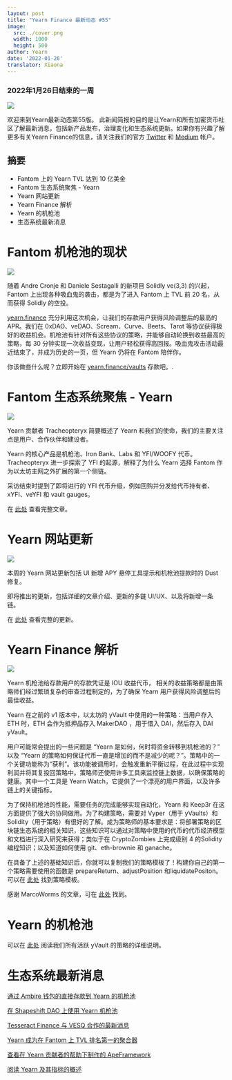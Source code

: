 ```yaml
---
layout: post
title: "Yearn Finance 最新动态 #55"
image:
  src: ./cover.png
  width: 1000
  height: 500
author: Yearn
date: '2022-01-26'
translator: Xiaona
---
```


### 2022年1月26日结束的一周

![](./cover.png?w=1000&h=500)

欢迎来到Yearn最新动态第55版。 此新闻简报的目的是让Yearn和所有加密货币社区了解最新消息，包括新产品发布，治理变化和生态系统更新。如果你有兴趣了解更多有关Yearn Finance的信息，请关注我们的官方 [Twitter](https://twitter.com/iearnfinance) 和 [Medium](https://medium.com/iearn) 帐户。

## 摘要

- Fantom 上的 Yearn TVL 达到 10 亿美金
- Fantom 生态系统聚焦 - Yearn
- Yearn 网站更新
- Yearn Finance 解析
- Yearn 的机枪池
- 生态系统最新消息

# Fantom 机枪池的现状

![](./image2.jpg?w=674&h=680)

随着 Andre Cronje 和 Daniele Sestagalli 的新项目 Solidly ve(3,3) 的兴起，Fantom 上出现各种吸血鬼的袭击，都是为了进入 Fantom 上 TVL 前 20 名，从而获得 Solidly 的空投。

[yearn.finance](https://yearn.finance/#/home) 充分利用这次机会，让我们的存款用户获得风险调整后的最高的 APR。我们在 0xDAO、veDAO、Scream、Curve、Beets、Tarot 等协议获得极好的收益机会。机枪池有针对所有这些协议的策略，并能够自动轮换到收益最高的策略，每 30 分钟实现一次收益变现，让用户轻松获得高回报。吸血鬼攻击活动最近结束了，并成为历史的一页，但 Yearn 仍将在 Fantom 陪伴你。

你该做些什么呢？立即开始在 [yearn.finance/vaults](https://yearn.finance/vaults) 存款吧。.

# Fantom 生态系统聚焦 - Yearn

![](./image3.jpg?w=1456&h=819)

Yearn 贡献者 Tracheopteryx 简要概述了 Yearn 和我们的使命，我们的主要关注点是用户、合作伙伴和建设者。

Yearn 的核心产品是机枪池、Iron Bank、Labs 和 YFI/WOOFY 代币。Tracheopteryx 进一步探索了 YFI 的起源，解释了为什么 Yearn 选择 Fantom 作为以太坊主网之外扩展的第一个侧链。

采访结束时提到了即将进行的 YFI 代币升级，例如回购并分发给代币持有者、xYFI、veYFI 和 vault gauges。

在 [此处](https://fantom.foundation/blog/fantom-ecosystem-spotlight-yearn/?__cf_chl_rt_tk=rdrT2KHoFbjTe1yyUOmIDA92AeTmrMPKtQW5yT18mwk-1643234302-0-gaNycGzNCH0) 查看完整文章。

# Yearn 网站更新

![](./image4.jpg?w=900&h=734)

本周的 Yearn 网站更新包括 UI 新增 APY 悬停工具提示和机枪池提款时的 Dust 修复。

即将推出的更新，包括详细的文章介绍、更新的多链 UI/UX、以及将新增一条链。

在 [此处](https://yearnweb.substack.com/p/yearn-web-engineering-update-7d7?r=2y79e&utm_campaign=post&utm_medium=web) 查看完整的更新。

# Yearn Finance 解析

![](./image5.jpg?w=1000&h=531)

Yearn 机枪池给存款用户的存款凭证是 IOU 收益代币， 相关的收益策略都是由策略师们经过繁琐复杂的审查过程制定的，为了确保 Yearn 用户获得风险调整后的最佳收益。

Yearn 在之前的 v1 版本中，以太坊的 yVault 中使用的一种策略：当用户存入 ETH 时，ETH 会作为抵押品存入 MakerDAO ，用于借入 DAI，然后存入 DAI yVault。

用户可能常会提出的一些问题是 “Yearn 是如何，何时将资金转移到机枪池的？” 以及 “Yearn 的策略如何保证代币一直是增加的而不是减少的呢？”。策略中的一个关键功能称为“获利”。该功能被调用时，会触发重新平衡过程，在此过程中实现利润并将其复投回策略中。策略师还使用许多工具来监控链上数据，以确保策略的健康。其中一个工具是 Yearn Watch，它提供了一个漂亮的用户界面，以及许多链上的关键指标。

为了保持机枪池的性能，需要任务的完成能够实现自动化，Yearn 和 Keep3r 在这方面提供了强大的协同做用。为了构建策略，需要对 Vyper（用于 yVaults）和 Solidity（用于策略）有很好的了解。成为策略师的基本要求是：将部署策略的区块链生态系统的相关知识，这些知识可以通过对策略中使用的代币的代币经济模型和文档进行深入研究来获得；类似于在 CryptoZombies 上完成级别 4 的Solidity 编程知识；以及知道如何使用 git、eth-brownie 和 ganache。

在具备了上述的基础知识后，你就可以复制我们的策略模板了！构建你自己的第一个策略需要使用的函数是 prepareReturn、adjustPosition 和liquidatePositon。可以在 [此处](https://github.com/yearn/brownie-strategy-mix) 找到策略模板。

感谢 MarcoWorms 的文章，可在 [此处](https://medium.com/iearn/yearn-finance-explained-what-are-vaults-and-strategies-96970560432) 找到。

# Yearn 的机枪池

可以在 [此处](https://medium.com/yearn-state-of-the-vaults/the-vaults-at-yearn-9237905ffed3) 阅读我们所有活跃 yVault 的策略的详细说明。

# 生态系统最新消息

[通过 Ambire 钱包的直接存款到 Yearn 的机枪池](https://twitter.com/AmbireWallet/status/1483087593285820416)

[在 Shapeshift DAO 上使用 Yearn 机枪池](https://twitter.com/ShapeShift_io/status/1484599573289086984)

[Tesseract Finance 与 VESQ 合作的最新消息](https://twitter.com/tesseract_fi/status/1483484524143128578)

[Yearn 成为在 Fantom 上 TVL 排名第一的聚合器](https://twitter.com/vannny365/status/1484385291947368448)

[查看在 Yearn 贡献者的帮助下制作的 ApeFramework](https://twitter.com/ApeFramework)

[阅读 Yearn 及其指标的概述](https://twitter.com/fuuurma/status/1484503576076599298)

